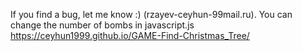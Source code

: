  If you find a bug, let me know :) (rzayev-ceyhun-99mail.ru). You can change the number of bombs in javascript.js
 https://ceyhun1999.github.io/GAME-Find-Christmas_Tree/
  
